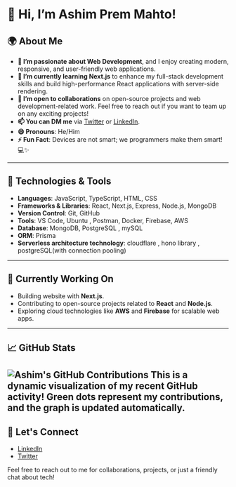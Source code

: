# 👋 Hi, I’m **Ashim Prem Mahto**!

## 🌍 About Me

- **👀 I’m passionate about Web Development**, and I enjoy creating modern, responsive, and user-friendly web applications.
- **🌱 I’m currently learning Next.js** to enhance my full-stack development skills and build high-performance React applications with server-side rendering.
- **💞️ I’m open to collaborations** on open-source projects and web development-related work. Feel free to reach out if you want to team up on any exciting projects!
- **📫 You can DM me** via [Twitter](https://twitter.com/ashim_03sep) or [LinkedIn](https://www.linkedin.com/in/your-linkedin-profile).
- **😄 Pronouns**: He/Him
- **⚡ Fun Fact**: Devices are not smart; we programmers make them smart! 💻✨

---

## 🚀 Technologies & Tools

- **Languages**: JavaScript, TypeScript, HTML, CSS
- **Frameworks & Libraries**: React, Next.js, Express, Node.js, MongoDB
- **Version Control**: Git, GitHub
- **Tools**: VS Code, Ubuntu , Postman, Docker, Firebase, AWS 
- **Database**: MongoDB, PostgreSQL , mySQL
- **ORM**: Prisma
- **Serverless architecture technology**: cloudflare , hono library , postgreSQL(with connection pooling)

---

## 🌱 Currently Working On

- Building  website with **Next.js**.
- Contributing to open-source projects related to **React** and **Node.js**.
- Exploring cloud technologies like **AWS** and **Firebase** for scalable web apps.

---

## 📈 GitHub Stats

![Ashim's GitHub Contributions](https://activity-graph.herokuapp.com/graph?username=AshimPrem&theme=github&hide_border=true&area=true)
This is a dynamic visualization of my recent GitHub activity! Green dots represent my contributions, and the graph is updated automatically.
---

## 🔗 Let's Connect

- [LinkedIn](https://www.linkedin.com/in/your-linkedin-profile)
- [Twitter](https://twitter.com/your-twitter-handle)

Feel free to reach out to me for collaborations, projects, or just a friendly chat about tech!
 

<!---
AshimPrem/AshimPrem is a ✨ special ✨ repository because its `README.md` (this file) appears on your GitHub profile.
You can click the Preview link to take a look at your changes.
--->

